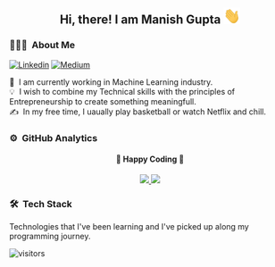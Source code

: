 <div align="center">
  <h2> 
    Hi, there! I am Manish Gupta <img src="https://github.com/M0315G/M0315G/blob/main/hi.gif" width="30px">
  </h2>
</div>

### 👨🏻‍💻 &nbsp;About Me

[![Linkedin](https://img.shields.io/badge/-LinkedIn-blue?style=flat&logo=Linkedin&logoColor=white&link=https://www.linkedin.com/in/jaybkim/)](https://www.linkedin.com/in/manish-gupta-p2000/)
[![Medium](https://img.shields.io/badge/-Medium-black?style=flat&logo=Medium&logoColor=white&link=https://medium.com/@manish15gupta03/)](https://medium.com/@manish15gupta03)

🔭 &nbsp;I am currently working in Machine Learning industry.\
💡 &nbsp;I wish to combine my Technical skills with the principles of Entrepreneurship to create something meaningfull.\
✍️ &nbsp;In my free time, I uaually play basketball or watch Netflix and chill.

### ⚙️ &nbsp;GitHub Analytics

<div align="center">
  <h4> 
    🏃 Happy Coding 🏃 
  </h4>
</div>
<p align="center">
  <a href="https://github.com/M0315G">
    <img height="180em" src="https://github-readme-stats-eight-theta.vercel.app/api?username=M0315G&show_icons=true&theme=algolia&include_all_commits=true&count_private=true"/>
    <img height="180em" src="https://github-readme-stats-eight-theta.vercel.app/api/top-langs/?username=M0315G&layout=compact&langs_count=8&theme=algolia"/>
  </a>
</p>

### 🛠 &nbsp;Tech Stack

Technologies that I've been learning and I've picked up along my programming journey.


![visitors](https://visitor-badge.glitch.me/badge?page_id=M0315G/M0315G)
